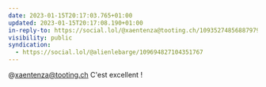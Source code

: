 ```yaml
---
date: 2023-01-15T20:17:03.765+01:00
updated: 2023-01-15T20:17:08.190+01:00
in-reply-to: https://social.lol/@xaentenza@tooting.ch/109352748568879799
visibility: public
syndication:
  - https://social.lol/@alienlebarge/109694827104351767
---
```

@xaentenza@tooting.ch C'est excellent !
